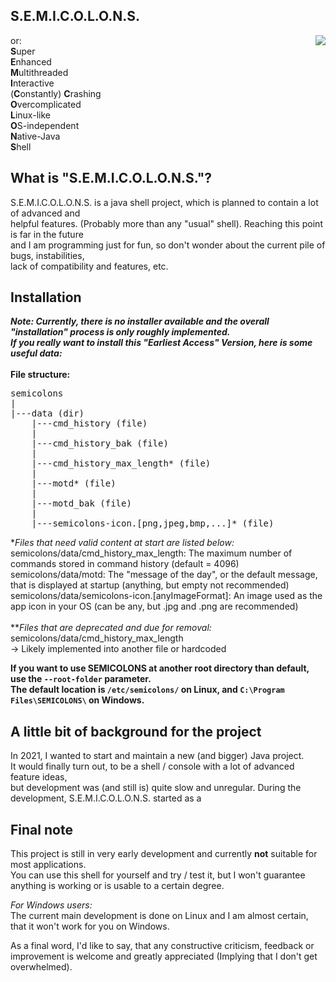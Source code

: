 ## S.E.M.I.C.O.L.O.N.S.
<img align="right" src="https://meinwebserver.non3dd1yd61r0h6y.myfritz.net/for-external-access/semicolons-icon.png">
<!-- This text segment has to be HTML formatted, because it's right next to the image -->
or: <br>
<b>S</b>uper <br>
<b>E</b>nhanced <br>
<b>M</b>ultithreaded <br>
<b>I</b>nteractive <br>
(<b>C</b>onstantly) <b>C</b>rashing <br>
<b>O</b>vercomplicated <br>
<b>L</b>inux-like <br>
<b>O</b>S-independent <br>
<b>N</b>ative-Java <br>
<b>S</b>hell

## What is "S.E.M.I.C.O.L.O.N.S."?
S.E.M.I.C.O.L.O.N.S. is a java shell project, which is planned to contain a lot of advanced and \
helpful features. (Probably more than any "usual" shell). Reaching this point is far in the future \
and I am programming just for fun, so don't wonder about the current pile of bugs, instabilities, \
lack of compatibility and features, etc.

## Installation
***Note: Currently, there is no installer available and the overall "installation" process is only roughly implemented. \
If you really want to install this "Earliest Access" Version, here is some useful data:*** \
\
**File structure:**
<pre>
semicolons
|
|---data (dir)
    |---cmd_history (file)
    |
    |---cmd_history_bak (file)
    |
    |---cmd_history_max_length* (file)
    |
    |---motd* (file)
    |
    |---motd_bak (file)
    |
    |---semicolons-icon.[png,jpeg,bmp,...]* (file)
</pre>
*_Files that need valid content at start are listed below:_\
semicolons/data/cmd_history_max_length: The maximum number of commands stored in command history (default = 4096)\
semicolons/data/motd: The "message of the day", or the default message, that is displayed at startup (anything, but empty not recommended)\
semicolons/data/semicolons-icon.[anyImageFormat]: An image used as the app icon in your OS (can be any, but .jpg and .png are recommended)\
\
**_Files that are deprecated and due for removal:_\
semicolons/data/cmd_history_max_length\
-> Likely implemented into another file or hardcoded

**If you want to use SEMICOLONS at another root directory than default, use the `--root-folder` parameter.**\
**The default location is `/etc/semicolons/` on Linux, and `C:\Program Files\SEMICOLONS\` on Windows.**

## A little bit of background for the project
In 2021, I wanted to start and maintain a new (and bigger) Java project. \
It would finally turn out, to be a shell / console with a lot of advanced feature ideas, \
but development was (and still is) quite slow and unregular. During the development,
S.E.M.I.C.O.L.O.N.S. started as a 
<!-- Add a few bullet points for the rename history -->

## Final note
This project is still in very early development and currently **not** suitable for most applications.\
You can use this shell for yourself and try / test it, but I won't guarantee anything is working or is usable to a certain degree.

*For Windows users:*\
The current main development is done on Linux and I am almost certain, that it won't work for you on Windows.

As a final word, I'd like to say, that any constructive criticism, feedback or improvement is welcome and greatly appreciated (Implying that I don't get overwhelmed).
